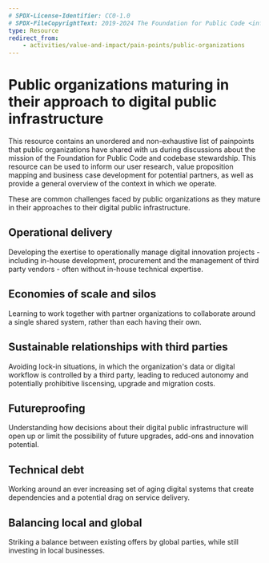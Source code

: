 ```yaml
---
# SPDX-License-Identifier: CC0-1.0
# SPDX-FileCopyrightText: 2019-2024 The Foundation for Public Code <info@publiccode.net>
type: Resource
redirect_from:
    - activities/value-and-impact/pain-points/public-organizations
---
```


# Public organizations maturing in their approach to digital public infrastructure

This resource contains an unordered and non-exhaustive list of painpoints that public organizations have shared with us during discussions about the mission of the Foundation for Public Code and codebase stewardship.
This resource can be used to inform our user research, value proposition mapping and business case development for potential partners, as well as provide a general overview of the context in which we operate.

These are common challenges faced by public organizations as they mature in their approaches to their digital public infrastructure.

## Operational delivery

Developing the exertise to operationally manage digital innovation projects - including in-house development, procurement and the management of third party vendors - often without in-house technical expertise.

## Economies of scale and silos

Learning to work together with partner organizations to collaborate around a single shared system, rather than each having their own.

## Sustainable relationships with third parties

Avoiding lock-in situations, in which the organization's data or digital workflow is controlled by a third party, leading to reduced autonomy and potentially prohibitive liscensing, upgrade and migration costs.

## Futureproofing

Understanding how decisions about their digital public infrastructure will open up or limit the possibility of future upgrades, add-ons and innovation potential.

## Technical debt

Working around an ever increasing set of aging digital systems that create dependencies and a potential drag on service delivery.

## Balancing local and global

Striking a balance between existing offers by global parties, while still investing in local businesses.
